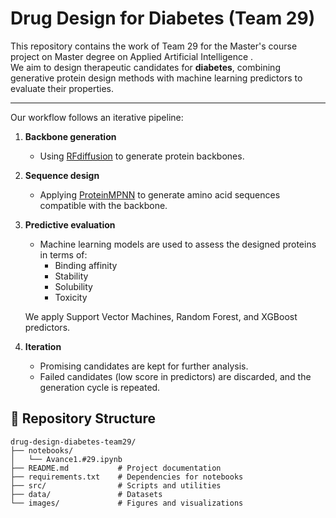 # Drug Design for Diabetes (Team 29)

This repository contains the work of Team 29 for the Master's course project on Master degree on Applied Artificial Intelligence .  
We aim to design therapeutic candidates for **diabetes**, combining generative protein design methods with machine learning predictors to evaluate their properties.

---

Our workflow follows an iterative pipeline:
1. **Backbone generation**  
   - Using [RFdiffusion](https://github.com/RosettaCommons/RFdiffusion) to generate protein backbones.

2. **Sequence design**  
   - Applying [ProteinMPNN](https://github.com/dauparas/ProteinMPNN) to generate amino acid sequences compatible with the backbone.

3. **Predictive evaluation**  
   - Machine learning models are used to assess the designed proteins in terms of:
     - Binding affinity
     - Stability
     - Solubility
     - Toxicity  

   We apply Support Vector Machines, Random Forest, and XGBoost predictors.  

4. **Iteration**  
   - Promising candidates are kept for further analysis.  
   - Failed candidates (low score in predictors) are discarded, and the generation cycle is repeated.


## 📂 Repository Structure

```text
drug-design-diabetes-team29/
├── notebooks/
│   └── Avance1.#29.ipynb
├── README.md           # Project documentation
├── requirements.txt    # Dependencies for notebooks
├── src/                # Scripts and utilities
├── data/               # Datasets
└── images/             # Figures and visualizations
